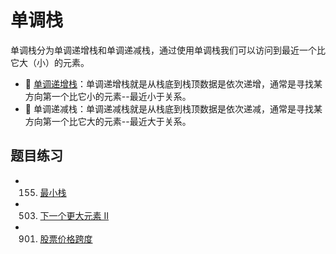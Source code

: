 # 单调栈

单调栈分为单调递增栈和单调递减栈，通过使用单调栈我们可以访问到最近一个比它大（小）的元素。

- 🍊 [单调递增栈](./index.js)：单调递增栈就是从栈底到栈顶数据是依次递增，通常是寻找某方向第一个比它小的元素--最近小于关系。
- 🍊 单调递减栈：单调递减栈就是从栈底到栈顶数据是依次递减，通常是寻找某方向第一个比它大的元素--最近大于关系。

## 题目练习

- 155. [最小栈](./MinStack.js)
- 503. [下一个更大元素 II](./nextGreaterElements.js)
- 901. [股票价格跨度](./StockSpanner.js)
